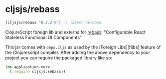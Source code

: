 # cljsjs/rebass

[](dependency)
```clojure
[cljsjs/rebass "0.3.2-0"] ;; latest release
```
[](/dependency)

ClojureScript foreign lib and externs for [rebass](rebass): "Configurable React Stateless Functional UI Components"

This jar comes with `deps.cljs` as used by the [Foreign Libs][flibs] feature of the Clojurescript compiler. After adding the above dependency to your project you can require the packaged library like so:

```clojure
(ns application.core
  (:require cljsjs.rebass))

```

[rebass]: http://jxnblk.com/rebass/

